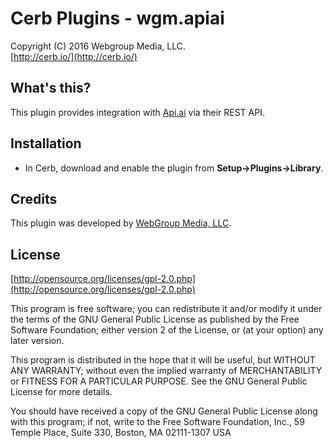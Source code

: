 Cerb Plugins - wgm.apiai
===========================================
Copyright (C) 2016 Webgroup Media, LLC.  
[http://cerb.io/](http://cerb.io/)  

What's this?
------------
This plugin provides integration with [Api.ai](https://api.ai) via their REST API.

Installation
------------
* In Cerb, download and enable the plugin from **Setup->Plugins->Library**.

Credits
-------
This plugin was developed by [WebGroup Media, LLC](http://www.cerberusweb.com/).

License
-------

[http://opensource.org/licenses/gpl-2.0.php](http://opensource.org/licenses/gpl-2.0.php)  

This program is free software; you can redistribute it and/or modify it under the terms of the GNU General Public License as published by the Free Software Foundation; either version 2 of the License, or (at your option) any later version.

This program is distributed in the hope that it will be useful, but WITHOUT ANY WARRANTY; without even the implied warranty of MERCHANTABILITY or FITNESS FOR A PARTICULAR PURPOSE. See the GNU General Public License for more details.

You should have received a copy of the GNU General Public License along with this program; if not, write to the Free Software Foundation, Inc., 59 Temple Place, Suite 330, Boston, MA 02111-1307 USA
